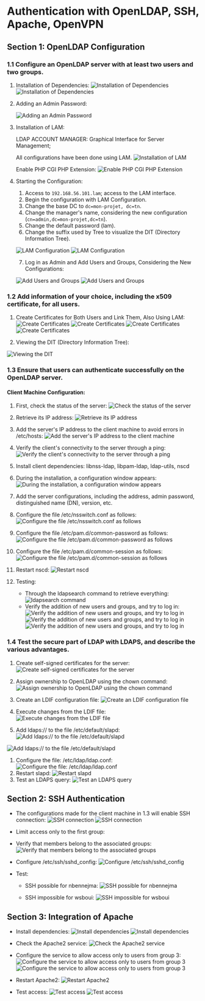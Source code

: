 # Authentication with OpenLDAP, SSH, Apache, OpenVPN

## Section 1: OpenLDAP Configuration

### 1.1 Configure an OpenLDAP server with at least two users and two groups.

1. Installation of Dependencies:
    ![Installation of Dependencies](./screenshots/section1/Capture.PNG)
    ![Installation of Dependencies](./screenshots/section1/Capture1.PNG)

2. Adding an Admin Password:

    ![Adding an Admin Password](./screenshots/section1/Capture2.PNG)

3. Installation of LAM: 

    LDAP ACCOUNT MANAGER: Graphical Interface for Server Management;

    All configurations have been done using LAM.
    ![Installation of LAM](./screenshots/section1/Capture3.PNG)

    Enable PHP CGI PHP Extension: 
    ![Enable PHP CGI PHP Extension](./screenshots/section1/enable_php_cgi%20php%20extension.PNG)

4. Starting the Configuration:
   
    1. Access to `192.168.56.101.lam`; access to the LAM interface.
    2. Begin the configuration with LAM Configuration.
    3. Change the base DC to `dc=mon-projet, dc=tn`.
    4. Change the manager's name, considering the new configuration (`cn=admin,dc=mon-projet,dc=tn`).
    5. Change the default password (lam).
    6. Change the suffix used by Tree to visualize the DIT (Directory Information Tree).

    ![LAM Configuration](./screenshots/section1/Screenshot%20(449).png)
    ![LAM Configuration](./screenshots/section1/Screenshot%20(455).png)

    7. Log in as Admin and Add Users and Groups, Considering the New Configurations:
   
    ![Add Users and Groups](./screenshots/section1/Screenshot%20(457).png)
    ![Add Users and Groups](./screenshots/section1/Screenshot%20(460).png)

### 1.2 Add information of your choice, including the x509 certificate, for all users.

1. Create Certificates for Both Users and Link Them, Also Using LAM:
![Create Certificates](./screenshots/section1/Screenshot%20(465).png)
![Create Certificates](./screenshots/section1/Screenshot%20(467).png)
![Create Certificates](./screenshots/section1/Screenshot%20(469).png)
![Create Certificates](./screenshots/section1/Screenshot%20(472).png)

1. Viewing the DIT (Directory Information Tree):

![Viewing the DIT](./screenshots/section1/Screenshot%20(537).png)

### 1.3 Ensure that users can authenticate successfully on the OpenLDAP server.

#### Client Machine Configuration:

1. First, check the status of the server: 
   ![Check the status of the server](./screenshots/section1/1.3/Screenshot%20(473).png)
2. Retrieve its IP address: 
   ![Retrieve its IP address](./screenshots/section1/1.3/Screenshot%20(475).png)
3. Add the server's IP address to the client machine to avoid errors in /etc/hosts: 
   ![Add the server's IP address to the client machine](./screenshots/section1/1.3/Screenshot%20(476).png)
4. Verify the client's connectivity to the server through a ping: 
   ![Verify the client's connectivity to the server through a ping](./screenshots/section1/1.3/Screenshot%20(477).png)
5. Install client dependencies: libnss-ldap, libpam-ldap, ldap-utils, nscd
6. During the installation, a configuration window appears: 
   ![During the installation, a configuration window appears](./screenshots/section1/1.3/Screenshot%20(479).png)
7. Add the server configurations, including the address, admin password, distinguished name (DN), version, etc.
8. Configure the file /etc/nsswitch.conf as follows: 
   ![Configure the file /etc/nsswitch.conf as follows](./screenshots/section1/1.3/Screenshot%20(480).png)
9.  Configure the file /etc/pam.d/common-password as follows:
    ![Configure the file /etc/pam.d/common-password as follows](./screenshots/section1/1.3/Screenshot%20(482).png)
10. Configure the file /etc/pam.d/common-session as follows: 
    ![Configure the file /etc/pam.d/common-session as follows](./screenshots/section1/1.3/Screenshot%20(485).png)
11. Restart nscd: 
    ![Restart nscd](./screenshots/section1/1.3/Screenshot%20(486).png)
12. Testing:
    
    - Through the ldapsearch command to retrieve everything:
  ![ldapsearch command](./screenshots/section1/1.3/Screenshot%20(487).png)
    - Verify the addition of new users and groups, and try to log in: 
  ![Verify the addition of new users and groups, and try to log in](./screenshots/section1/1.3/Screenshot%20(490).png)
  ![Verify the addition of new users and groups, and try to log in](./screenshots/section1/1.3/Screenshot%20(492).png)
    ![Verify the addition of new users and groups, and try to log in](./screenshots/section1/1.3/Screenshot%20(493).png)

### 1.4 Test the secure part of LDAP with LDAPS, and describe the various advantages.

1. Create self-signed certificates for the server: 
![Create self-signed certificates for the server](./screenshots/section1/1.4/Screenshot%20(494).png)

1. Assign ownership to OpenLDAP using the chown command: 
![Assign ownership to OpenLDAP using the chown command](./screenshots/section1/1.4/Screenshot%20(495).png)

1. Create an LDIF configuration file: 
![Create an LDIF configuration file](./screenshots/section1/1.4/Screenshot%20(497).png)

1. Execute changes from the LDIF file: 
![Execute changes from the LDIF file](./screenshots/section1/1.4/Screenshot%20(498).png)

1. Add ldaps:// to the file /etc/default/slapd: 
![Add ldaps:// to the file /etc/default/slapd](./screenshots/section1/1.4/Screenshot%20(450).png)

![Add ldaps:// to the file /etc/default/slapd](./screenshots/section1/1.4/Screenshot%20(501).png)

1. Configure the file: /etc/ldap/ldap.conf: 
![Configure the file: /etc/ldap/ldap.conf](./screenshots/section1/1.4/Screenshot%20(506).png)
1. Restart slapd: 
![Restart slapd](./screenshots/section1/1.4/Screenshot%20(507).png)
1. Test an LDAPS query: 
![Test an LDAPS query](./screenshots/section1/1.4/Screenshot%20(509).png)

## Section 2: SSH Authentication

- The configurations made for the client machine in 1.3 will enable SSH connection: 
![SSH connection](./screenshots/section2/Screenshot%20(514).png)
![SSH connection](./screenshots/section2/Screenshot%20(515).png)
- Limit access only to the first group:
- Verify that members belong to the associated groups: 
![Verify that members belong to the associated groups](./screenshots/section2/Screenshot%20(521).png)

- Configure /etc/ssh/sshd_config: 
![Configure /etc/ssh/sshd_config](./screenshots/section2/Screenshot%20(522).png)

- Test:
    - SSH possible for nbennejma: 
  ![SSH possible for nbennejma](./screenshots/section2/Screenshot%20(523).png)

    - SSH impossible for wsboui: 
  ![SSH impossible for wsboui](./screenshots/section2/Screenshot%20(524).png)

## Section 3: Integration of Apache

- Install dependencies: 
  ![Install dependencies](./screenshots/section3/Screenshot%20(528).png)
  ![Install dependencies](./screenshots/section3/Screenshot%20(529).png)

- Check the Apache2 service: 
  ![Check the Apache2 service](./screenshots/section3/Screenshot%20(530).png)

- Configure the service to allow access only to users from group 3: 
  ![Configure the service to allow access only to users from group 3](./screenshots/section3/Screenshot%20(531).png)
  ![Configure the service to allow access only to users from group 3](./screenshots/section3/Screenshot%20(531.5).png)

- Restart Apache2: 
  ![Restart Apache2](./screenshots/section3/Screenshot%20(532).png)

- Test access: 
  ![Test access](./screenshots/section3/Screenshot%20(533).png)
  ![Test access](./screenshots/section3/Screenshot%20(534).png)